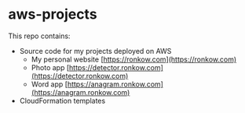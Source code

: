 # aws-projects

This repo contains:
- Source code for my projects deployed on AWS
  - My personal website [https://ronkow.com](https://ronkow.com)
  - Photo app [https://detector.ronkow.com](https://detector.ronkow.com)
  - Word app [https://anagram.ronkow.com](https://anagram.ronkow.com)
- CloudFormation templates
